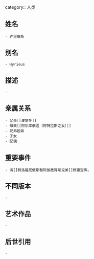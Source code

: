 category:: 人类
## 姓名
	- 许里俄斯
## 别名
	- Hyrieus
## 描述
	-
## 亲属关系
	- 父亲[[波塞冬]]
	- 母亲[[阿尔库俄涅（阿特拉斯之女）]]
	- 兄弟姐妹
	- 子女
	- 配偶
## 重要事件
	- 请[[特洛福尼俄斯和阿伽墨得斯兄弟]]修建宝库。
## 不同版本
	-
## 艺术作品
	-
## 后世引用
	-
